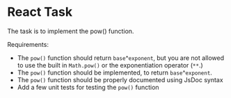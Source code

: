 # React Task

The task is to implement the pow() function.

Requirements:

- The `pow()` function should return `base`^`exponent`, but you are not allowed to use the built in `Math.pow()` or the exponentiation operator (`**`.)
- The `pow()` function should be implemented, to return `base`^`exponent`.
- The `pow()` function should be properly documented using JsDoc syntax
- Add a few unit tests for testing the `pow()` function
